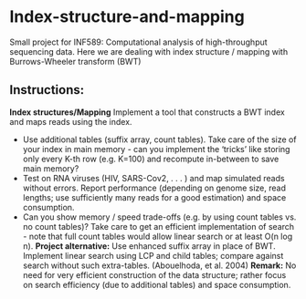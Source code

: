 # Index-structure-and-mapping
Small project for INF589: Computational analysis of high-throughput sequencing data. Here we are dealing with index structure / mapping with Burrows-Wheeler transform (BWT)

## Instructions:
**Index structures/Mapping**
Implement a tool that constructs a BWT index and maps reads using the index.
- Use additional tables (suffix array, count tables). Take care of the size of
your index in main memory - can you implement the ‘tricks’ like storing
only every K-th row (e.g. K=100) and recompute in-between to save main
memory?
- Test on RNA viruses (HIV, SARS-Cov2, . . . ) and map simulated reads
without errors. Report performance (depending on genome size, read
lengths; use sufficiently many reads for a good estimation) and space
consumption.
- Can you show memory / speed trade-offs (e.g. by using count tables vs. no
count tables)? Take care to get an efficient implementation of search - note
that full count tables would allow linear search or at least O(n log n).
**Project alternative:** Use enhanced suffix array in place of BWT. Implement
linear search using LCP and child tables; compare against search without such
extra-tables. (Abouelhoda, et al. 2004)
**Remark:** No need for very efficient construction of the data structure; rather
focus on search efficiency (due to additional tables) and space consumption.
